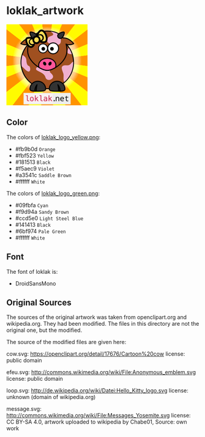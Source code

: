 # loklak_artwork

![alt text](/website%20images/loklak_sticker_yellow.png "loklak logo")

## Color

The colors of [loklak_logo_yellow.png](/website%20images/loklak_sticker_yellow.png):



- #fb9b0d `Orange` 
- #fbf523 `Yellow`
- #181513 `Black`
- #f5aec9 `Violet`
- #a3541c `Saddle Brown`
- #ffffff `White`

The colors of [loklak_logo_green.png](/website%20images/loklak_sticker_green.png):

- #09fbfa `Cyan`
- #f9d94a `Sandy Brown`
- #ccd5e0 `Light Steel Blue`
- #141413 `Black`
- #6bf974 `Pale Green`
- #ffffff `White`

<style>
    .box{
        width:20px;
        height:20px;
        border-radius:5px;
        float:left;
        margin-right:5px;
    }
</style>

## Font

The font of loklak is:

- DroidSansMono

## Original Sources

The sources of the original artwork was taken from openclipart.org and wikipedia.org. They had been modified. The files in this directory are not the original one, but the modified. 

The source of the modified files are given here:

cow.svg:
https://openclipart.org/detail/17676/Cartoon%20cow
license: public domain

efeu.svg:
http://commons.wikimedia.org/wiki/File:Anonymous_emblem.svg
license: public domain

loop.svg:
http://de.wikipedia.org/wiki/Datei:Hello_Kitty_logo.svg
license: unknown (domain of wikipedia.org)

message.svg:
http://commons.wikimedia.org/wiki/File:Messages_Yosemite.svg
license: CC BY-SA 4.0, artwork uploaded to wikipedia by Chabe01, Source: own work
